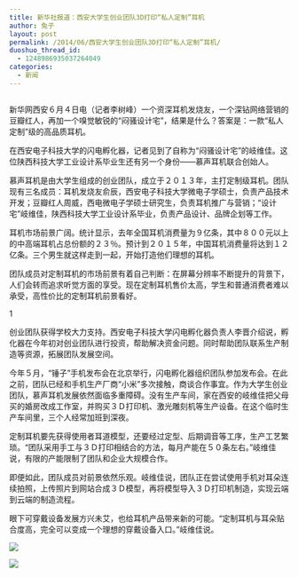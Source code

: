 ```yaml
---
title: 新华社报道：西安大学生创业团队3D打印“私人定制”耳机
author: 兔子
layout: post
permalink: /2014/06/西安大学生创业团队3D打印“私人定制”耳机/
duoshuo_thread_id:
  - 1248986935037264049
categories:
  - 新闻
---
```


![]()
  
新华网西安６月４日电（记者李树峰）一个资深耳机发烧友，一个深钻网络营销的豆瓣红人，再加一个嗅觉敏锐的“闷骚设计宅”，结果是什么？答案是：一款“私人定制”级的高品质耳机。
 

在西安电子科技大学的闪电孵化器，记者见到了自称为“闷骚设计宅”的岐维佳。这位陕西科技大学工业设计系毕业生还有另一个身份——慕声耳机联合创始人。

慕声耳机是由大学生组成的创业团队，成立于２０１３年，主打定制级耳机。团队现有三名成员：耳机发烧友俞辰，西安电子科技大学微电子学硕士，负责产品技术开发；豆瓣红人周威，西电微电子学硕士研究生，负责耳机推广与营销；“设计宅”岐维佳，陕西科技大学工业设计系毕业，负责产品设计、品牌企划等工作。

耳机市场前景广阔。统计显示，去年全国耳机消费量为９亿条，其中８００元以上的中高端耳机占总份额的２３％。预计到２０１５年，中国耳机消费量将达到１２亿条。三个男生就这样走到一起，开始打造他们理想的耳机。
  
团队成员对定制耳机的市场前景有着自己判断：在屏幕分辨率不断提升的背景下，人们会转而追求听觉方面的享受。现在定制耳机售价太高，学生和普通消费者难以承受，高性价比的定制耳机前景看好。
  

1[](http://fmn.rrimg.com/fmn056/20140607/2055/original_9vFC_032a000056951191.jpg)
  
  
创业团队获得学校大力支持。西安电子科技大学闪电孵化器负责人李晋介绍说，孵化器在今年初对创业团队进行投资，帮助解决资金问题。同时帮助团队联系生产制造等资源，拓展团队发展空间。
 
今年５月，“锤子”手机发布会在北京举行，闪电孵化器组织团队参加发布会。在此之前，团队已经和手机生产厂商“小米”多次接触，商谈合作事宜。作为大学生创业团队，慕声耳机发展依然面临多重障碍。没有生产车间，家在西安的岐维佳把父母买的婚房改成工作室，并购买３Ｄ打印机、激光雕刻机等生产设备。在这个临时生产车间里，三个人经常加班到深夜。
  
 
定制耳机要先获得使用者耳道模型，还要经过定型、后期调音等工序，生产工艺繁琐。“团队采用手工与３Ｄ打印相结合的方法，每月产能在５０条左右。”岐维佳说，有限的产能限制了团队和企业大规模合作。
  
 
即便如此，团队成员对前景依然乐观。岐维佳说，团队正在尝试使用手机对耳朵连续拍照，上传照片到网站合成３Ｄ模型，再将模型导入３Ｄ打印机制造，实现云端到云端的制造流程。
  
眼下可穿戴设备发展方兴未艾，也给耳机产品带来新的可能。“定制耳机与耳朵贴合度高，完全可以变成一个理想的穿戴设备入口。”岐维佳说。
  

![](http://fmn.rrimg.com/fmn065/20140607/2050/large_DWR0_030a0000566c1191.jpg)

![](http://fmn.rrimg.com/fmn060/20140607/2055/large_H4bI_1924000134ac1260.jpg)